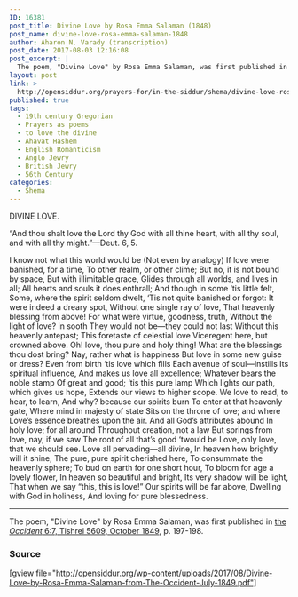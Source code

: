 ```yaml
---
ID: 16381
post_title: Divine Love by Rosa Emma Salaman (1848)
post_name: divine-love-rosa-emma-salaman-1848
author: Aharon N. Varady (transcription)
post_date: 2017-08-03 12:16:08
post_excerpt: |
  The poem, "Divine Love" by Rosa Emma Salaman, was first published in <a href="http://web.nli.org.il/sites/JPress/English/Pages/The-Occident-and-American-Jewish-Advocate.aspx">the <em>Occident</em> 6:7, Tishrei 5609, October 1849</a>, p. 197-198.
layout: post
link: >
  http://opensiddur.org/prayers-for/in-the-siddur/shema/divine-love-rosa-emma-salaman-1848/
published: true
tags:
  - 19th century Gregorian
  - Prayers as poems
  - to love the divine
  - Ahavat Hashem
  - English Romanticism
  - Anglo Jewry
  - British Jewry
  - 56th Century
categories:
  - Shema
---
```

<div class="english">
DIVINE LOVE.

“And thou shalt love the Lord thy God with all thine heart, with all thy soul, and with all thy might.”—Deut. 6, 5.

I know not what this world would be 
(Not even by analogy)
If love were banished, for a time, 
To other realm, or other clime; 
But no, it is not bound by space, 
But with illimitable grace,
Glides through all worlds, and lives in all;
All hearts and souls it does enthrall;
And though in some ‘tis little felt,
Some, where the spirit seldom dwelt,
‘Tis not quite banished or forgot:
It were indeed a dreary spot,
Without one single ray of love,
That heavenly blessing from above!
For what were virtue, goodness, truth,
Without the light of love? in sooth
They would not be—they could not last
Without this heavenly antepast;
This foretaste of celestial love
Viceregent here, but crowned above.
Oh! love, thou pure and holy thing!
What are the blessings thou dost bring?
Nay, rather what is happiness
But love in some new guise or dress?
Even from birth ‘tis love which fills
Each avenue of soul—instills
Its spiritual influence,
And makes us love all excellence;
Whatever bears the noble stamp
Of great and good; ‘tis this pure lamp
Which lights our path, which gives us hope,
Extends our views to higher scope.
We love to read, to hear, to learn,
And why? because our spirits burn
To enter at that heavenly gate,
Where mind in majesty of state
Sits on the throne of love; and where
Love’s essence breathes upon the air.
And all God’s attributes abound
In holy love; for all around
Throughout creation, not a law
But springs from love, nay, if we saw
The root of all that’s good ‘twould be
Love, only love, that we should see.
Love all pervading—all divine,
In heaven how brightly will it shine,
The pure, pure spirit cherished here,
To consummate the heavenly sphere;
To bud on earth for one short hour,
To bloom for age a lovely flower,
In heaven so beautiful and bright,
Its very shadow will be light,
That when we say “this, this is love!”
Our spirits will be far above,
Dwelling with God in holiness,
And loving for pure blessedness.
</div>

<hr />

The poem, "Divine Love" by Rosa Emma Salaman, was first published in <a href="http://web.nli.org.il/sites/JPress/English/Pages/The-Occident-and-American-Jewish-Advocate.aspx">the <em>Occident</em> 6:7, Tishrei 5609, October 1849</a>, p. 197-198. 

<h3>Source</h3>

[gview file="http://opensiddur.org/wp-content/uploads/2017/08/Divine-Love-by-Rosa-Emma-Salaman-from-The-Occident-July-1849.pdf"]

